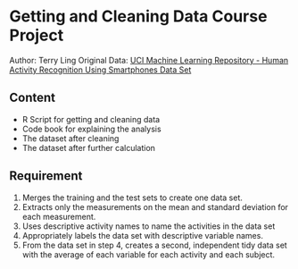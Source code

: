 # Getting and Cleaning Data Course Project

Author: Terry Ling
Original Data: [UCI Machine Learning Repository - Human Activity Recognition Using Smartphones Data Set](http://archive.ics.uci.edu/ml/datasets/Human+Activity+Recognition+Using+Smartphones)

## Content
* R Script for getting and cleaning data
* Code book for explaining the analysis
* The dataset after cleaning
* The dataset after further calculation

## Requirement
1. Merges the training and the test sets to create one data set.
2. Extracts only the measurements on the mean and standard deviation for each measurement.
3. Uses descriptive activity names to name the activities in the data set
4. Appropriately labels the data set with descriptive variable names.
5. From the data set in step 4, creates a second, independent tidy data set with the average of each variable for each activity and each subject.
